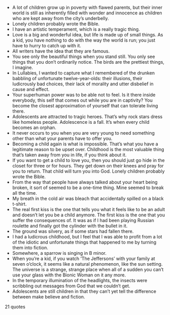  - A lot of children grow up in poverty with flawed parents, but their inner world is still as inherently filled with wonder and innocence as children who are kept away from the city’s underbelly.
 - Lonely children probably wrote the Bible.
 - I have an artistic temperament, which is a really tragic thing.
 - Love is a big and wonderful idea, but life is made up of small things. As a kid, you have nothing to do with the way the world is run; you just have to hurry to catch up with it.
 - All writers have the idea that they are famous.
 - You see only the beautiful things when you stand still. You only see things that you don’t ordinarily notice. The birds are the prettiest things, I imagine.
 - In Lullabies, I wanted to capture what I remembered of the drunken babbling of unfortunate twelve-year-olds: their illusions, their ludicrously bad choices, their lack of morality and utter disbelief in cause and effect.
 - Your superhuman power was to be able not to feel. Is it there inside everybody, this self that comes out while you are in captivity? You become the closest approximation of yourself that can tolerate living there.
 - Adolescents are attracted to tragic heroes. That’s why rock stars dress like homeless people. Adolescence is a fall. It’s when every child becomes an orphan.
 - It never occurs to you when you are very young to need something other than what your parents have to offer you.
 - Becoming a child again is what is impossible. That’s what you have a legitimate reason to be upset over. Childhood is the most valuable thing that’s taken away from you in life, if you think about it.
 - If you want to get a child to love you, then you should just go hide in the closet for three or for hours. They get down on their knees and pray for you to return. That child will turn you into God. Lonely children probably wrote the Bible.
 - From the way that people have always talked about your heart being broken, it sort of seemed to be a one-time thing. Mine seemed to break all the time.
 - My breath in the cold air was bleach that accidentally spilled on a black t-shirt.
 - The real first kiss is the one that tells you what it feels like to be an adult and doesn’t let you be a child anymore. The first kiss is the one that you suffer the consequences of. It was as if I had been playing Russian roulette and finally got the cylinder with the bullet in it.
 - The ground was silvery, as if some stars had fallen there.
 - I had a ludicrous childhood, but I feel that I was able to profit from a lot of the idiotic and unfortunate things that happened to me by turning them into fiction.
 - Somewhere, a sparrow is singing in B minor.
 - When you’re a kid, if you watch ‘The Jeffersons’ with your family at seven o’clock, it seems like a natural phenomenon, like the sun setting. The universe is a strange, strange place when all of a sudden you can’t use your glass with the Bionic Woman on it any more.
 - In the temporary illumination of the headlights, the insects were scribbling out messages from God that we couldn’t get.
 - Adolescents are still children in that they can’t yet tell the difference between make believe and fiction.

21 quotes